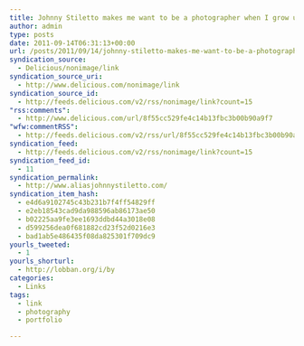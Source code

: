 ```yaml
---
title: Johnny Stiletto makes me want to be a photographer when I grow up
author: admin
type: posts
date: 2011-09-14T06:31:13+00:00
url: /posts/2011/09/14/johnny-stiletto-makes-me-want-to-be-a-photographer-when-i-grow-up/
syndication_source:
  - Delicious/nonimage/link
syndication_source_uri:
  - http://www.delicious.com/nonimage/link
syndication_source_id:
  - http://feeds.delicious.com/v2/rss/nonimage/link?count=15
"rss:comments":
  - http://www.delicious.com/url/8f55cc529fe4c14b13fbc3b00b90a9f7
"wfw:commentRSS":
  - http://feeds.delicious.com/v2/rss/url/8f55cc529fe4c14b13fbc3b00b90a9f7
syndication_feed:
  - http://feeds.delicious.com/v2/rss/nonimage/link?count=15
syndication_feed_id:
  - 11
syndication_permalink:
  - http://www.aliasjohnnystiletto.com/
syndication_item_hash:
  - e4d6a9102745c43b231b7f4ff54829ff
  - e2eb18543cad9da988596ab86173ae50
  - b02225aa9fe3ee1693ddbd44a3018e08
  - d599256dea0f681882cd23f52d0216e3
  - bad1ab5e486435f08da825301f709dc9
yourls_tweeted:
  - 1
yourls_shorturl:
  - http://lobban.org/i/by
categories:
  - Links
tags:
  - link
  - photography
  - portfolio

---
```

